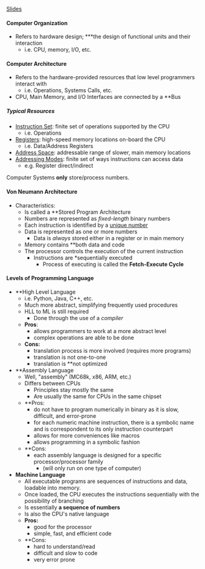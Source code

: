 [Slides](obsidian://open?vault=Obsidian%20Vault&file=Computing%20Machinery%20I%2FSlides%2FIntroduction.pdf)
#### Computer Organization
- Refers to hardware design; ***the design of functional units and their interaction
	- i.e. CPU, memory, I/O, etc.
#### Computer Architecture
- Refers to the hardware-provided resources that low level programmers interact with
	- i.e. Operations, Systems Calls, etc.
- CPU, Main Memory, and I/O Interfaces are connected by a **Bus
##### Typical Resources
- <u>Instruction Set</u>: finite set of operations supported by the CPU
	- i.e. Operations
- <u>Registers</u>: high-speed memory locations on-board the CPU
	- i.e. Data/Address Registers
- <u>Address Space</u>: addressable range of slower, main memory locations
- <u>Addressing Modes</u>: finite set of ways instructions can access data
	- e.g. Register direct/indirect


Computer Systems __only__ store/process numbers.

#### Von Neumann Architecture
- Characteristics:
	- Is called a **Stored Program Architecture
	- Numbers are represented as *fixed-length* binary numbers
	- Each instruction is identified by a [unique number](obsidian://open?vault=Obsidian%20Vault&file=Computing%20Machinery%20I%2FComputing%20Machinery%20Final%20Review%2FInstruction%20Translation)
	- Data is represented as one or more numbers
		- Data is *always* stored either in a register or in main memory
	- Memory contains **both data and code
	- The processor controls the execution of the current instruction
		- Instructions are *sequentially executed
			- Process of executing is called the **Fetch-Execute Cycle**


#### Levels of Programming Language
- **High Level Language
	- i.e. Python, Java, C++, etc.
	- Much more abstract, simplifying frequently used procedures
	- HLL to ML is still required
		- Done through the use of a *compiler*
	 - **Pros**:
		 - allows programmers to work at a more abstract level
		 - complex operations are able to be done
	 - **Cons:**
		 - translation process is more involved (requires more programs)
		 - translation is not one-to-one
		 - translation is **not optimized
 - **Assembly Language
	 - Well, "assembly" (MC68k, x86, ARM, etc.)
	 - Differs between CPUs
		 - Principles stay mostly the same
		 - Are usually the same for CPUs in the same chipset
	 - **Pros:
		 - do not have to program numerically in binary as it is slow, difficult, and error-prone
		 - for each numeric machine instruction, there is a symbolic name and is correspondent to its only instruction counterpart
		 - allows for more conveniences like macros
		 - allows programming in a symbolic fashion
	 - **Cons:
		 - each assembly language is designed for a specific processor/processor family
			 - (will only run on one type of computer)
 - **Machine Language**
	 - All executable programs are sequences of instructions and data, loadable into memory.
	 - Once loaded, the CPU executes the instructions sequentially with the possibility of branching
	 - Is essentially **a sequence of numbers**
	 - Is also the CPU's native language
	 - **Pros:**
		 - good for the processor
		 - simple, fast, and efficient code
	 - **Cons:
		 - hard to understand/read
		 - difficult and slow to code
		 - very error prone

